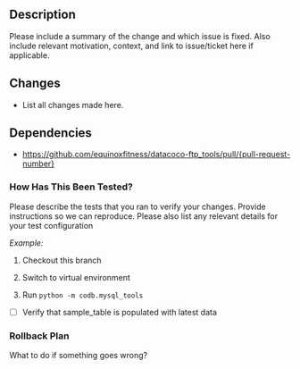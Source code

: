 ## Description

Please include a summary of the change and which issue is fixed. Also include relevant motivation, context, and link to issue/ticket here if applicable.


## Changes

- List all changes made here.


## Dependencies

- https://github.com/equinoxfitness/datacoco-ftp_tools/pull/{pull-request-number}


### How Has This Been Tested?

Please describe the tests that you ran to verify your changes. Provide instructions so we can reproduce. Please also list any relevant details for your test configuration


_Example:_
1. Checkout this branch

1. Switch to virtual environment

1. Run `python -m codb.mysql_tools`

- [ ] Verify that sample_table is populated with latest data


### Rollback Plan

What to do if something goes wrong?
